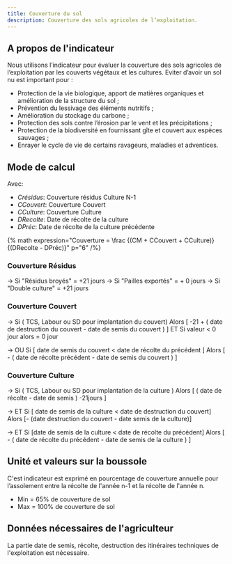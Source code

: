 ```yaml
---
title: Couverture du sol
description: Couverture des sols agricoles de l’exploitation.
---
```


## A propos de l'indicateur

Nous utilisons l’indicateur pour évaluer la couverture des sols agricoles de l’exploitation par les couverts végétaux et les cultures. Eviter d’avoir un sol nu est important pour : 
  -	Protection de la vie biologique, apport de matières organiques et amélioration de la structure du sol ;
  -	Prévention du lessivage des éléments nutritifs ;
  -	Amélioration du stockage du carbone ;
  -	Protection des sols contre l’érosion par le vent et les précipitations ; 
  -	Protection de la biodiversité en fournissant gîte et couvert aux espèces sauvages ;
  -	Enrayer le cycle de vie de certains ravageurs, maladies et adventices.


## Mode de calcul

Avec:

- _Crésidus_: Couverture résidus Culture N-1
- _CCouvert_: Couverture Couvert
- _CCulture_: Couverture Culture
- _DRecolte_: Date de récolte de la culture
- _DPréc_: Date de récolte de la culture précédente

{% math expression="Couverture = \\frac {(CM + CCouvert + CCulture)} {(DRecolte - DPréc)}" p="6" /%}

### Couverture Résidus

→ Si "Résidus broyés" = +21 jours
→ Si "Pailles exportés" = + 0 jours
→ Si "Double culture" = +21 jours

### Couverture Couvert

→ Si ( TCS, Labour ou SD pour implantation du couvert) Alors [ -21 + ( date de destruction du couvert - date de semis du couvert ) ] ET Si valeur < 0 jour alors = 0 jour

→ OU Si [ date de semis du couvert < date de récolte du précédent ] Alors [ - ( date de récolte précédent - date de semis du couvert ) ]

### Couverture Culture

→ Si ( TCS, Labour ou SD pour implantation de la culture ) Alors [ ( date de récolte - date de semis ) -21jours ]

→ ET Si [ date de semis de la culture < date de destruction du couvert] Alors [- (date destruction du couvert - date semis de la culture)]

→ ET Si [date de semis de la culture < date de récolte du précédent] Alors [ - ( date de récolte du précédent - date de semis de la culture ) ]

## Unité et valeurs sur la boussole
C'est indicateur est exprimé en pourcentage de couverture annuelle pour l’assolement entre la récolte de l'année n-1 et la récolte de l'année n.

- Min = 65% de couverture de sol
- Max = 100% de couverture de sol
  
## Données nécessaires de l'agriculteur

La partie date de semis, récolte, destruction des itinéraires techniques de l'exploitation est nécessaire.


